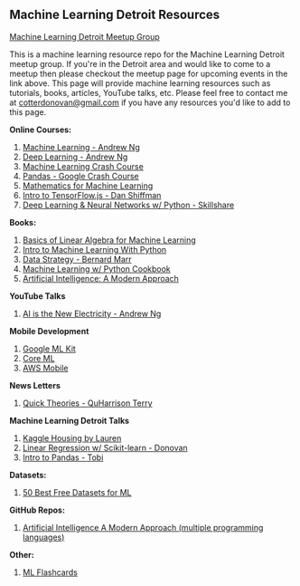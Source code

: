 ## Machine Learning Detroit Resources

[Machine Learning Detroit Meetup Group](https://www.meetup.com/meetup-group-MbWhjVnr/)

This is a machine learning resource repo for the Machine Learning Detroit meetup group. If you're in the Detroit area and would like to come to a meetup then please checkout the meetup page for upcoming events in the link above. This page will provide machine learning resources such as tutorials, books, articles, YouTube talks, etc. Please feel free to contact me at cotterdonovan@gmail.com if you have any resources you'd like to add to this page.

**Online Courses:**
1. [Machine Learning - Andrew Ng](https://www.coursera.org/learn/machine-learning)
2. [Deep Learning - Andrew Ng](https://www.coursera.org/specializations/deep-learning)
3. [Machine Learning Crash Course](https://developers.google.com/machine-learning/crash-course/ml-intro)
4. [Pandas - Google Crash Course](https://colab.research.google.com/notebooks/mlcc/intro_to_pandas.ipynb?hl=en)
5. [Mathematics for Machine Learning](https://www.coursera.org/specializations/mathematics-machine-learning)
6. [Intro to TensorFlow.js - Dan Shiffman](https://www.youtube.com/watch?v=Qt3ZABW5lD0)
7. [Deep Learning & Neural Networks w/ Python - Skillshare](https://www.skillshare.com/classes/Deep-Learning-and-Neural-Networks-with-Python/45606211?via=browse-rating-data-science)

**Books:**
1. [Basics of Linear Algebra for Machine Learning](https://machinelearningmastery.com/linear_algebra_for_machine_learning/)
2. [Intro to Machine Learning With Python](https://www.amazon.com/Introduction-Machine-Learning-Python-Scientists/dp/1449369413/ref=sr_1_3?ie=UTF8&qid=1524617175&sr=8-3&keywords=intro+to+machine+learning+with+python)
3. [Data Strategy - Bernard Marr](https://www.amazon.com/Data-Strategy-Profit-Analytics-Internet/dp/074947985X)
4. [Machine Learning w/ Python Cookbook](https://www.amazon.com/Machine-Learning-Python-Cookbook-preprocessing/dp/1491989386)
5. [Artificial Intelligence: A Modern Approach](https://www.amazon.com/Artificial-Intelligence-Modern-Approach-3rd/dp/0136042597)

**YouTube Talks**
1. [AI is the New Electricity - Andrew Ng](https://www.youtube.com/watch?v=21EiKfQYZXc)

**Mobile Development**
1. [Google ML Kit](https://developers.google.com/ml-kit/)
2. [Core ML](https://developer.apple.com/documentation/coreml)
3. [AWS Mobile](https://docs.aws.amazon.com/aws-mobile/latest/developerguide/how-to-ios-machine-learning.html)

**News Letters**
1. [Quick Theories - QuHarrison Terry](https://quharrison.com)

**Machine Learning Detroit Talks**
1. [Kaggle Housing by Lauren](https://github.com/LaurenHa/Kaggle-Housing)
2. [Linear Regression w/ Scikit-learn - Donovan](https://github.com/dcotter1208/Housing_Prices_Linear_Regression)
3. [Intro to Pandas - Tobi](https://docs.google.com/presentation/d/1cHPq15CXUcNfgPUIy0S_-XhtDLu4xb0XMkROzr6E7dY/edit?usp=sharing)

**Datasets:**
1. [50 Best Free Datasets for ML](https://gengo.ai/articles/the-50-best-free-datasets-for-machine-learning/)

**GitHub Repos:**
1. [Artificial Intelligence A Modern Approach (multiple programming languages)](https://github.com/aimacode)

**Other:**
1. [ML Flashcards](https://machinelearningflashcards.com/?ref=producthunt)
